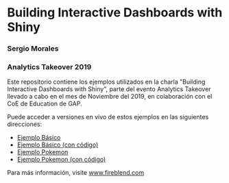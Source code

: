 # Building Interactive Dashboards with Shiny
### Sergio Morales
### Analytics Takeover 2019

Este repositorio contiene los ejemplos utilizados en la charla "Building Interactive Dashboards with Shiny", parte del evento Analytics Takeover llevado a cabo en el mes de Noviembre del 2019, en colaboración con el CoE de Education de GAP.

Puede acceder a versiones en vivo de estos ejemplos en las siguientes direcciones:

- [Ejemplo Básico](https://fireblend.shinyapps.io/Ejemplo2-normal/)
- [Ejemplo Básico (con código)](https://fireblend.shinyapps.io/Ejemplo2/)
- [Ejemplo Pokemon](https://fireblend.shinyapps.io/pokemon/)
- [Ejemplo Pokemon (con código)](https://fireblend.shinyapps.io/pokemon-showcase/)

Para más información, visite www.fireblend.com
